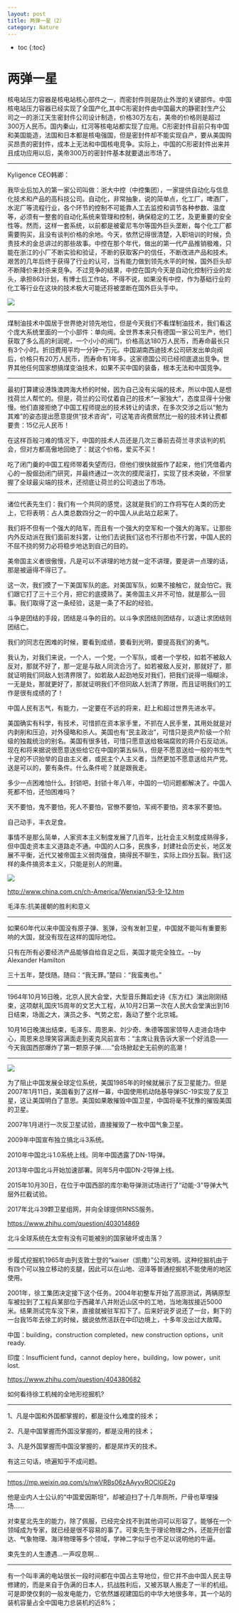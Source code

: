 ```yaml
---
layout: post
title: 两弹一星（2）
category: Nature 
---
```


* toc
{:toc}

# 两弹一星

核电站压力容器是核电站核心部件之一，而密封件则是防止外泄的关键部件。中国核电站压力容器已经实现了全国产化,其中C形密封件由中国最大的静密封生产公司之一的浙江天生密封件公司设计制造，价格30万左右，美帝的价格则是超过300万人民币。国内秦山，红河等核电站都实现了应用。C形密封件目前只有中国和美国能造，法国和日本都是核电强国，但是密封件却不能实现自产，要从美国购买昂贵的密封件，成本上无法和中国核电竞争。实际上，中国的C形密封件出来并且成功应用以后，美帝300万的密封件基本就要退出市场了。

----

Kyligence CEO韩卿：

我毕业后加入的第一家公司叫做：浙大中控（中控集团），一家提供自动化与信息化技术和产品的高科技公司。自动化，非常抽象，说的简单点，化工厂，啤酒厂，水泥厂等流程行业，各个环节的控制不可能靠人工去监控和调节各种参数、温度等，必须有一整套的自动化系统来管理和控制，确保稳定的工艺，及更重要的安全性等。然而，这样一套系统，以前都是被霍尼韦尔等国外巨头垄断，每个化工厂都需要购买，且没有谈判价格的余地。今天，依然记得很清楚，入职培训的时候，负责技术的金总讲过的那些故事。中控在那个年代，做出的第一代产品推销极难，只能在浙江的小厂不断实验和验证，不断的获取客户的信任，不断改进产品和技术。艰苦的几年后终于获得了行业的认可，当有能力做到领先水平的时候，国外巨头却不断降价来封杀来竞争。不过竞争的结果，中控在国内今天是自动化控制行业的龙头，承担863计划，有博士后工作站，不得不说，如果没有中控，作为基础行业的化工等行业在这块的技术极大可能还将被垄断在国外巨头手中。

![](/images/img2/China_USA.jpg)

----

煤制油技术中国居于世界绝对领先地位，但是今天我们不看煤制油技术，我们看这个庞大系统里面的一个小部件：单向阀。全世界本来只有德国一家公司生产，他们获取了多么高的利润呢，一个小小的阀门，价格高达180万人民币，而寿命最长只有3个小时。折旧费用平均一分钟一万元。中国湖南西迪技术公司研发出单向阀后，价格只有20万人民币，而寿命有1年多。这家德国公司已经彻底退出竞争。世界其他任何国家想搞煤变油技术，如果不买中国的装备，根本无法和中国竞争。

----

最初打算建设港珠澳跨海大桥的时候，因为自己没有尖端的技术，所以中国人是想找荷兰人帮忙的。但是，荷兰的公司仗着自己的技术“一家独大”，态度显得十分傲慢。他们直接拒绝了中国工程师提出的技术转让的请求，在多次交涉之后以“勉为其难”的姿态提出愿意提供“技术咨询”，可这笔咨询费居然比一般的技术转让费都要贵：15亿元人民币！

在这样百般刁难的情况下，中国的技术人员还是几次三番前去荷兰寻求谈判的机会，但对方都高傲地回绝了：就这个价格，爱买不买！

吃了闭门羹的中国工程师带着失望而归，但他们很快就振作了起来，他们凭借着内心的一股倔劲闭门研究，并最终通过一次次的摸爬滚打，实现了技术突破，不但掌握了全球最尖端的技术，还彻底让荷兰的公司退出了市场。

----

诸位代表先生们：我们有一个共同的感觉，这就是我们的工作将写在人类的历史上，它将表明：占人类总数四分之一的中国人从此站立起来了。

我们将不但有一个强大的陆军，而且有一个强大的空军和一个强大的海军。让那些内外反动派在我们面前发抖罢，让他们去说我们这也不行那也不行罢，中国人民的不屈不挠的努力必将稳步地达到自己的目的。

美帝国主义者很傲慢，凡是可以不讲理的地方就一定不讲理，要是讲一点理的话，那是被逼得不得已了。 

这一次，我们摸了一下美国军队的底。对美国军队，如果不接触它，就会怕它。我们跟它打了三十三个月，把它的底摸熟了。美帝国主义并不可怕，就是那么一回事。我们取得了这一条经验，这是一条了不起的经验。

斗争是团结的手段，团结是斗争的目的。以斗争求团结则团结存，以退让求团结则团结亡。

我们的同志在困难的时候，要看到成绩，要看到光明，要提高我们的勇气。

我认为，对我们来说，一个人，一个党，一个军队，或者一个学校，如若不被敌人反对，那就不好了，那一定是与敌人同流合污了。如若被敌人反对，那就好了，那就证明我们同敌人划清界限了。如若敌人起劲地反对我们，把我们说得一塌糊涂，一无是处，那就更好了，那就证明我们不但同敌人划清了界限，而且证明我们的工作是很有成绩的了！

中国人民有志气，有能力，一定要在不远的将来，赶上和超过世界先进水平。

美国确实有科学，有技术，可惜抓在资本家手里，不抓在人民手里，其用处就是对内剥削和压迫，对外侵略和杀人。美国也有“民主政治”，可惜只是资产阶级一个阶级的独裁统治的别名。美国有很多钱，可惜只愿意送给极端腐败的蒋介石反动派。现在和将来据说很愿意送些给它在中国的第五纵队，但是不愿意送给一般的书生气十足的不识抬举的自由主义者，或民主个人主义者，当然更加不愿意送给共产党。送是可以的，要有条件。什么条件呢？就是跟我走。

多少一点困难怕什么。封锁吧，封锁十年八年，中国的一切问题都解决了。中国人死都不怕，还怕困难吗？

天不要怕，鬼不要怕，死人不要怕，官僚不要怕，军阀不要怕，资本家不要怕。

自己动手，丰衣足食。

事情不是那么简单，人家资本主义制度发展了几百年，比社会主义制度成熟得多，但中国走资本主义道路走不通。中国的人口多，民族多，封建社会历史长，地区发展不平衡，近代又被帝国主义弱肉强食，搞得民不聊生，实际上四分五裂。我们这样的条件搞资本主义，只能是别人的附庸。

![](/images/img3/korea_war.webp)

http://www.china.com.cn/ch-America/Wenxian/53-9-12.htm

毛泽东:抗美援朝的胜利和意义

----

如果60年代以来中国没有原子弹、氢弹，没有发射卫星，中国就不能叫有重要影响的大国，就没有现在这样的国际地位。

只有在所有必要经济产品能够自给自足之后，美国才能完全独立。--by Alexander Hamilton

三十五年，楚伐随。随曰：“我无罪。”楚曰：“我蛮夷也。”

----

1964年10月16日晚，北京人民大会堂，大型音乐舞蹈史诗《东方红》演出刚刚结束，这项献礼国庆15周年的文艺大工程，从10月2日第一次在人民大会堂演出到16日结束，场面之大，演员之多、气势之宏，轰动了整个北京城。

10月16日晚演出结束，毛泽东、周恩来、刘少奇、朱德等国家领导人走进会场中心，周恩来总理笑容满面走到麦克风前宣布：“主席让我告诉大家一个好消息——今天我国西部爆炸了第一颗原子弹……”会场掀起史无前例的高潮！

----

![](/images/img3/BD.jpg)

为了阻止中国发展全球定位系统，美国1985年的时候就展示了反卫星能力。但是2007年1月11日，美国看到了这样一幕，中国使用机动陆基导弹SC-19实现了反卫星，这让美国明白了意思。美国如果敢摧毁中国卫星，中国将毫不犹豫的摧毁美国的卫星。

2007年1月进行一次反卫星试验，直接摧毁了一枚中国气象卫星。

2009年中国宣布独立搞北斗3系统。

2010年中国北斗1.0系统上线。同年中国透露了DN-1导弹。

2013年中国北斗开始加速部署。同年5月中国DN-2导弹上线。

2015年10月30日，在位于中国西部的库尔勒导弹测试场进行了“动能-3”导弹大气层外拦截试验。

2017年北斗39颗卫星组网，并向全球提供RNSS服务。

https://www.zhihu.com/question/403014869

北斗全球系统在太空有没有可能被别的国家破坏或击落？

----

步履式挖掘机1965年由列支敦士登的“kaiser（凯撒）”公司发明。这种挖掘机由于有四个可以独立移动的支腿，因此可以在山地、沼泽等普通挖掘机不能使用的地区使用。

2001年，徐工集团决定接下这个任务。2004年初整车开始了高原测试，两辆原型车被拉到了工程兵某部位于西藏羊八井附近山区中的工地，当地海拔接近5000米。结果测试完车没下来，直接就被驻军扣下了。后来好说歹说还了一台，剩下的一台我15年去徐工的时候，据说依然活跃在中印边境上，十多年没出过大故障。

中国：building，construction completed，new construction options，unit ready.

印度：Insufficient fund，cannot deploy here，building，low power，unit lost.

https://www.zhihu.com/question/404380682

如何看待徐工机械的全地形挖掘机?

----

1、凡是中国和外国都掌握的，都是没什么难度的技术；

2、凡是中国掌握而外国没掌握的，都是没用的技术；

3、凡是外国掌握而中国没掌握的，都是屌炸天的技术。

有这三句话，喷遍知乎不成问题。

----

https://mp.weixin.qq.com/s/nwVRBs06zAAyyvROClGE2g

他是业内人士公认的“中国爱因斯坦”，却被迫扫了十几年厕所，尸骨也草埋操场……

对束星北先生的能力，除了佩服，已经完全找不到其他词可以形容了。能够在一个领域成为专家，就已经是很不容易的事了。可束先生于理论物理之外，还能开创雷达、气象物理、海洋物理等多个领域，学神二字似乎也不足以说明他的牛逼。

束先生的人生遭遇...一声叹息啊...

----

有一个叫丰满的电站很长一段时间都在中国占主导地位，但它并不由中国人民主导修建的，而是来自于伪满的日本人，抗战胜利后，又被苏联人搬走了一半的机组。可是即使仅剩的一般发电能力，它依然雄视建国后的中华大地很多年，其一个站的装机容量占全中国电力总装机的近8%；
